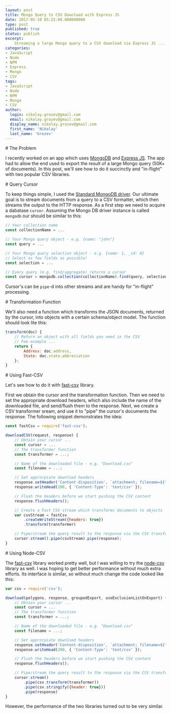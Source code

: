 ```yaml
---
layout: post
title: Mongo Query to CSV Download with Express JS 
date: 2017-05-10 05:22:09.000000000
type: post
published: true
status: publish
excerpt: 
    Streaming a large Mongo query to a CSV download via Express JS ...
categories:
- JavaScript
- Node
- NPM
- Express
- Mongo
- CSV
tags:
- JavaScript
- Node
- NPM
- Mongo
- CSV
author:
  login: nikolay.grozev@gmail.com
  email: nikolay.grozev@gmail.com
  display_name: nikolay.grozev@gmail.com
  first_name: 'Nikolay'
  last_name: 'Grozev'
---
```



<div id='introduction'/>
# The Problem

I recently worked on an app which uses [MongoDB](https://www.mongodb.com/) and
[Express JS](https://expressjs.com/). 
The app had to allow the end used to
export the result of a large Mongo query (50K+ of documents). In this post, we'll
see how to do it succinctly and "in-flight" with two popular CSV libraries.

<div id='query-cursor'/>
# Query Cursor

To keep things simple, I used the 
[Standard MongoDB driver](https://mongodb.github.io/node-mongodb-native/). 
Our ultimate goal is to stream documents from a query to a CSV formatter,
which then streams the output to the HTTP response.
As a first step we need to acquire a dabatase `cursor`. Assuming the Mongo DB driver
instance is called `mongodb` our should be similar to this:

```javascript
// Your collection name
const collectionName = ...

// Your Mongo query object - e.g. {name: "john"}
const query = ... 

// Your Mongo query selection object - e.g. {name: 1, _id: 0}
// Select as few fields as possible!
const selection = ...

// Every query (e.g. find/aggregate) returns a cursor
const cursor = mongodb.collection(collectionName).find(query, selection)
```

Cursor's can be `pipe`-d into other streams and are handy for "in-flight" processing.

<div id='transformation-function'/>
# Transformation Function

We'll also need a function which transforms the JSON documents, returned by the cursor,
into objects with a certain schema/object model. The function should look lite this:

```javascript
transform(doc) {
    // Return an object with all fields you need in the CSV
    // Foe example ...
    return {
        Address: doc.address,
        State: doc.state.abbreviation
    };
}
```

<div id='fast-csv'/>
# Using Fast-CSV 

Let's see how to do it with [fast-csv](https://github.com/C2FO/fast-csv) library.

First we obtain the cursor and the transformation function. Then we need to set the appropriate 
download headers, which also include the name of the downloaded file, and send/flush them
to the response. Next, we create a CSV transformer sream, and use it to "pipe" the cursor's documents 
the response. The following snippet demonstrates the idea:

```javascript
const fastCsv = require('fast-csv');

downloadCSV(request, response) {
    // Obtain your cursor ...
    const cursor = ...
    // The transformer function
    const transformer = ...;

    // Name of the downloaded file - e.g. "Download.csv"
    const filename = ...;

    // Set approrpiate download headers
    response.setHeader('Content-disposition', `attachment; filename=${filename}`);
    response.writeHead(200, { 'Content-Type': 'text/csv' });

    // Flush the headers before we start pushing the CSV content
    response.flushHeaders();

    // Create a Fast CSV stream which transforms documents to objects
    var csvStream = fastCsv
        .createWriteStream({headers: true})
        .transform(transformer)

    // Pipe/stream the query result to the response via the CSV transformer stream 
    cursor.stream().pipe(csvStream).pipe(response);
}
```

<div id='csv'/>
# Using Node-CSV 

The [fast-csv](https://github.com/C2FO/fast-csv) library worked pretty well, but I was
willing to try the [node-csv](https://github.com/wdavidw/node-csv) library as well. 
I was hoping to get better performance without much extra efforts. Its interface is similar, so
without much change the code looked like this:

```javascript
var csv = require('csv');

download(polygons, response, groupedExport, useExclusionListOnExport) {
    // Obtain your cursor ...
    const cursor = ...
    // The transformer function
    const transformer = ...;

    // Name of the downloaded file - e.g. "Download.csv"
    const filename = ...;

    // Set approrpiate download headers
    response.setHeader('Content-disposition', `attachment; filename=${filename}`);
    response.writeHead(200, { 'Content-Type': 'text/csv' });

    // Flush the headers before we start pushing the CSV content
    response.flushHeaders();

    // Pipe/stream the query result to the response via the CSV transformer stream 
    cursor.stream()
        .pipe(csv.transform(transformer))
        .pipe(csv.stringify({header: true}))
        .pipe(response)
}
```

However, the performance of the two libraries turned out to be very similar.